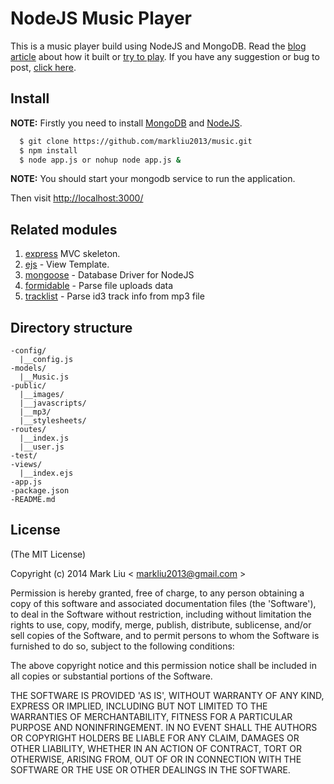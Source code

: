 # NodeJS Music Player

This is a music player build using NodeJS and MongoDB.
Read the [blog article](http://www.markliublog.com/) about how it built or [try to play](http://www.markliublog.com:3000).
If you have any suggestion or bug to post, [click here](https://github.com/markliu2013/music/issues/new).

## Install

**NOTE:** Firstly you need to install [MongoDB](http://www.markliublog.com/installing-mongodb-on-linux.html) and [NodeJS](https://github.com/joyent/node/wiki/installation).

```sh
  $ git clone https://github.com/markliu2013/music.git
  $ npm install
  $ node app.js or nohup node app.js &
```

**NOTE:** You should start your mongodb service to run the application.

Then visit [http://localhost:3000/](http://localhost:3000/)

## Related modules

1. [express](http://expressjs.com/) MVC skeleton.
2. [ejs](http://embeddedjs.com/) - View Template.
3. [mongoose](http://mongoosejs.com/) - Database Driver for NodeJS
4. [formidable](https://www.npmjs.org/package/formidable) - Parse file uploads data
5. [tracklist](https://www.npmjs.org/package/tracklist) - Parse id3 track info from mp3 file

## Directory structure
```
-config/
  |__config.js
-models/
  |__Music.js
-public/
  |__images/
  |__javascripts/
  |__mp3/
  |__stylesheets/
-routes/
  |__index.js
  |__user.js
-test/
-views/
  |__index.ejs
-app.js
-package.json
-README.md
```

## License
(The MIT License)

Copyright (c) 2014 Mark Liu < [markliu2013@gmail.com](mailto:markliu2013@gmail.com) >

Permission is hereby granted, free of charge, to any person obtaining a copy of this software and associated documentation files (the 'Software'), to deal in the Software without restriction, including without limitation the rights to use, copy, modify, merge, publish, distribute, sublicense, and/or sell copies of the Software, and to permit persons to whom the Software is furnished to do so, subject to the following conditions:

The above copyright notice and this permission notice shall be included in all copies or substantial portions of the Software.

THE SOFTWARE IS PROVIDED 'AS IS', WITHOUT WARRANTY OF ANY KIND, EXPRESS OR IMPLIED, INCLUDING BUT NOT LIMITED TO THE WARRANTIES OF MERCHANTABILITY, FITNESS FOR A PARTICULAR PURPOSE AND NONINFRINGEMENT. IN NO EVENT SHALL THE AUTHORS OR COPYRIGHT HOLDERS BE LIABLE FOR ANY CLAIM, DAMAGES OR OTHER LIABILITY, WHETHER IN AN ACTION OF CONTRACT, TORT OR OTHERWISE, ARISING FROM, OUT OF OR IN CONNECTION WITH THE SOFTWARE OR THE USE OR OTHER DEALINGS IN THE SOFTWARE.
